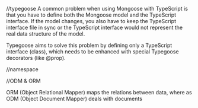 //typegoose
A common problem when using Mongoose with TypeScript is that you have to define both the Mongoose model and the TypeScript interface. If the model changes, you also have to keep the TypeScript interface file in sync or the TypeScript interface would not represent the real data structure of the model.

Typegoose aims to solve this problem by defining only a TypeScript interface (class), which needs to be enhanced with special Typegoose decorators (like @prop).

//namespace

//ODM & ORM

ORM (Object Relational Mapper) maps the relations between data, where as ODM (Object Document Mapper) deals with documents

